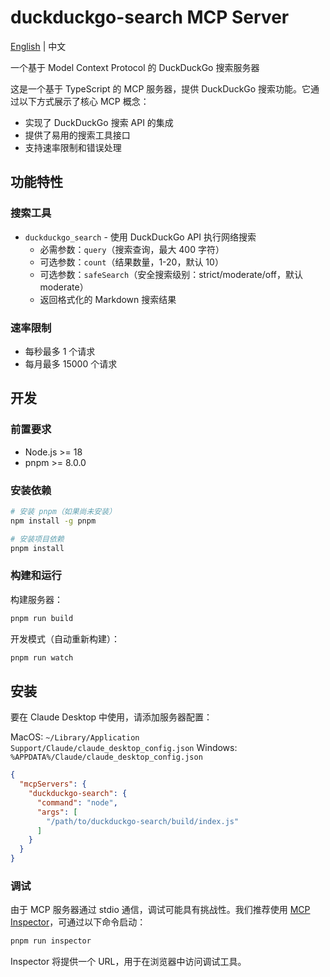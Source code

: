# duckduckgo-search MCP Server

[English](README.md) | 中文

一个基于 Model Context Protocol 的 DuckDuckGo 搜索服务器

这是一个基于 TypeScript 的 MCP 服务器，提供 DuckDuckGo 搜索功能。它通过以下方式展示了核心 MCP 概念：

- 实现了 DuckDuckGo 搜索 API 的集成
- 提供了易用的搜索工具接口
- 支持速率限制和错误处理

## 功能特性

### 搜索工具

- `duckduckgo_search` - 使用 DuckDuckGo API 执行网络搜索
  - 必需参数：`query`（搜索查询，最大 400 字符）
  - 可选参数：`count`（结果数量，1-20，默认 10）
  - 可选参数：`safeSearch`（安全搜索级别：strict/moderate/off，默认 moderate）
  - 返回格式化的 Markdown 搜索结果

### 速率限制

- 每秒最多 1 个请求
- 每月最多 15000 个请求

## 开发

### 前置要求

- Node.js >= 18
- pnpm >= 8.0.0

### 安装依赖

```bash
# 安装 pnpm（如果尚未安装）
npm install -g pnpm

# 安装项目依赖
pnpm install
```

### 构建和运行

构建服务器：

```bash
pnpm run build
```

开发模式（自动重新构建）：

```bash
pnpm run watch
```

## 安装

要在 Claude Desktop 中使用，请添加服务器配置：

MacOS: `~/Library/Application Support/Claude/claude_desktop_config.json`
Windows: `%APPDATA%/Claude/claude_desktop_config.json`

```json
{
  "mcpServers": {
    "duckduckgo-search": {
      "command": "node",
      "args": [
        "/path/to/duckduckgo-search/build/index.js"
      ]
    }
  }
}
```

### 调试

由于 MCP 服务器通过 stdio 通信，调试可能具有挑战性。我们推荐使用 [MCP Inspector](https://github.com/modelcontextprotocol/inspector)，可通过以下命令启动：

```bash
pnpm run inspector
```

Inspector 将提供一个 URL，用于在浏览器中访问调试工具。
